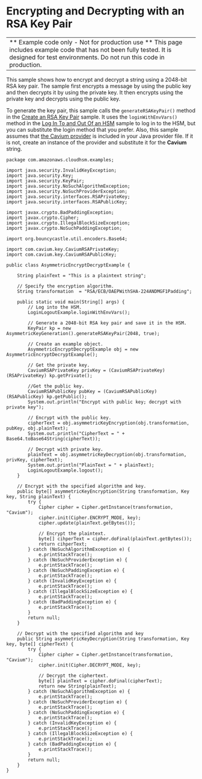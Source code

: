 # Encrypting and Decrypting with an RSA Key Pair<a name="java-sample-asymmetric-encrypt-decrypt"></a>


|  | 
| --- |
|  \*\* Example code only \- Not for production use \*\* This page includes example code that has not been fully tested\. It is designed for test environments\. Do not run this code in production\.  | 

This sample shows how to encrypt and decrypt a string using a 2048\-bit RSA key pair\. The sample first encrypts a message by using the public key and then decrypts it by using the private key\. It then encrypts using the private key and decrypts using the public key\. 

To generate the key pair, this sample calls the `generateRSAKeyPair()` method in the [Create an RSA Key Pair](java-sample-rsa-key.md) sample\. It uses the `loginWithEnvVars()` method in the [Log In To and Out Of an HSM](java-sample-login.md) sample to log in to the HSM, but you can substitute the login method that you prefer\. Also, this sample assumes that [the Cavium provider](use-cavium-provider.md) is included in your Java provider file\. If it is not, create an instance of the provider and substitute it for the **Cavium** string\. 

```
package com.amazonaws.cloudhsm.examples;

import java.security.InvalidKeyException;
import java.security.Key;
import java.security.KeyPair;
import java.security.NoSuchAlgorithmException;
import java.security.NoSuchProviderException;
import java.security.interfaces.RSAPrivateKey;
import java.security.interfaces.RSAPublicKey;

import javax.crypto.BadPaddingException;
import javax.crypto.Cipher;
import javax.crypto.IllegalBlockSizeException;
import javax.crypto.NoSuchPaddingException;

import org.bouncycastle.util.encoders.Base64;

import com.cavium.key.CaviumRSAPrivateKey;
import com.cavium.key.CaviumRSAPublicKey;

public class AsymmetricEncryptDecryptExample {
    
    String plainText = "This is a plaintext string";
    
    // Specify the encryption algorithm.
    String transformation  = "RSA/ECB/OAEPWithSHA-224ANDMGF1Padding";
    
    public static void main(String[] args) {
        // Log into the HSM.
        LoginLogoutExample.loginWithEnvVars();
        
        // Generate a 2048-bit RSA key pair and save it in the HSM.
        KeyPair kp = new AsymmetricKeyGeneration().generateRSAKeyPair(2048, true);
        
        // Create an example object.
        AsymmetricEncryptDecryptExample obj = new AsymmetricEncryptDecryptExample();
        
        // Get the private key.
        CaviumRSAPrivateKey privKey = (CaviumRSAPrivateKey) (RSAPrivateKey) kp.getPrivate();
        
        //Get the public key.
        CaviumRSAPublicKey pubKey = (CaviumRSAPublicKey) (RSAPublicKey) kp.getPublic();
        System.out.println("Encrypt with public key; decrypt with private key");
        
        // Encrypt with the public key.
        cipherText = obj.asymmetricKeyEncryption(obj.transformation, pubKey, obj.plainText);
        System.out.println("CipherText = " + Base64.toBase64String(cipherText));
        
        // Decrypt with private key.
        plainText = obj.asymmetricKeyDecryption(obj.transformation, privKey, cipherText);
        System.out.println("PlainText = " + plainText);
        LoginLogoutExample.logout();
    }
    
    // Encrypt with the specified algorithm and key.
    public byte[] asymmetricKeyEncryption(String transformation, Key key, String plainText) { 
        try {
            Cipher cipher = Cipher.getInstance(transformation, "Cavium");
            cipher.init(Cipher.ENCRYPT_MODE, key);
            cipher.update(plainText.getBytes());
            
            // Encrypt the plaintext.
            byte[] cihperText = cipher.doFinal(plainText.getBytes());
            return cihperText;
        } catch (NoSuchAlgorithmException e) {
            e.printStackTrace();
        } catch (NoSuchProviderException e) {
            e.printStackTrace();
        } catch (NoSuchPaddingException e) {
            e.printStackTrace();
        } catch (InvalidKeyException e) {
            e.printStackTrace();
        } catch (IllegalBlockSizeException e) {
            e.printStackTrace();
        } catch (BadPaddingException e) {
            e.printStackTrace();
        }
        return null;
    }
    
    // Decrypt with the specified algorithm and key
    public String asymmetricKeyDecryption(String transformation, Key key, byte[] cipherText) { 
        try {
            Cipher cipher = Cipher.getInstance(transformation, "Cavium");
            cipher.init(Cipher.DECRYPT_MODE, key);
            
            // Decrypt the ciphertext.
            byte[] plainText = cipher.doFinal(cipherText);
            return new String(plainText);
        } catch (NoSuchAlgorithmException e) {
            e.printStackTrace();
        } catch (NoSuchProviderException e) {
            e.printStackTrace();
        } catch (NoSuchPaddingException e) {
            e.printStackTrace();
        } catch (InvalidKeyException e) {
            e.printStackTrace();
        } catch (IllegalBlockSizeException e) {
            e.printStackTrace();
        } catch (BadPaddingException e) {
            e.printStackTrace();
        }
        return null;
    }
}
```